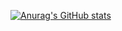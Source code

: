 [![Anurag's GitHub stats](https://github-readme-stats.vercel.app/api?username=xDeFc0nx)](https://github.com/anuraghazra/github-readme-stats)
